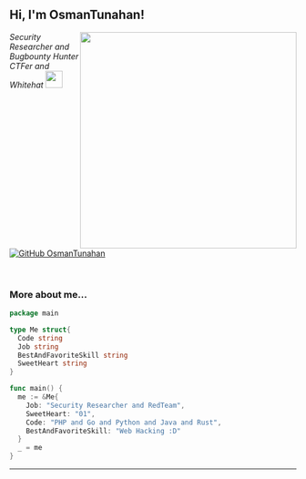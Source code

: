 <h2> Hi, I'm OsmanTunahan!</h2>
<img align='right' src="https://github-readme-stats.vercel.app/api?username=OsmanTunahan&theme=vue&show_icons=true" width="380">
<p><em>Security Researcher and Bugbounty Hunter <br>
  CTFer and Whitehat <img src="https://media.giphy.com/media/WUlplcMpOCEmTGBtBW/giphy.gif" width="30"> 
</em></p>

[![GitHub OsmanTunahan](https://img.shields.io/github/followers/OsmanTunahan?label=follow%20github&style=flat-square)](https://github.com/OsmanTunahan)

<br>

### More about me...

```go
package main

type Me struct{
  Code string
  Job string
  BestAndFavoriteSkill string
  SweetHeart string
}

func main() {
  me := &Me{
    Job: "Security Researcher and RedTeam",
    SweetHeart: "01",
    Code: "PHP and Go and Python and Java and Rust",
    BestAndFavoriteSkill: "Web Hacking :D"
  }
  _ = me
}
```
---

